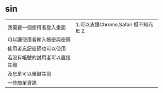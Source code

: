 # sin
|   |   |
|---|---|
| 我需要一個使用者登入畫面 | 1.可以支援Chrome,Safair 但不知元IE 2.  |
| 可以讓使用者輸入帳密與密碼|   |
| 使用者忘記密碼也可以使用|   |
| 若沒有帳號的試用者可以直接註冊|   |
| 及忘是可以單鍵註冊|   |
| 一些簡單資訊|   |
